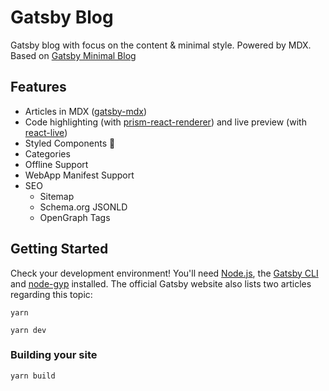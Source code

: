 # Gatsby Blog

Gatsby blog with focus on the content & minimal style. Powered by MDX.
Based on [Gatsby Minimal Blog](https://minimal-blog.lekoarts.de)

## Features

- Articles in MDX ([gatsby-mdx](https://github.com/ChristopherBiscardi/gatsby-mdx))
- Code highlighting (with [prism-react-renderer](https://github.com/FormidableLabs/prism-react-renderer)) and live preview (with [react-live](https://github.com/FormidableLabs/react-live))
- Styled Components 💅
- Categories
- Offline Support
- WebApp Manifest Support
- SEO
  - Sitemap
  - Schema.org JSONLD
  - OpenGraph Tags

## Getting Started

Check your development environment! You'll need [Node.js](https://nodejs.org/en/), the [Gatsby CLI](https://www.gatsbyjs.org/docs/) and [node-gyp](https://github.com/nodejs/node-gyp#installation) installed. The official Gatsby website also lists two articles regarding this topic:

```
yarn
```
```
yarn dev
```

### Building your site

```
yarn build
```
